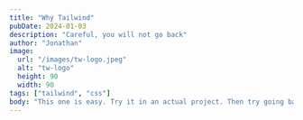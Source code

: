 ```yaml
---
title: "Why Tailwind"
pubDate: 2024-01-03
description: "Careful, you will not go back"
author: "Jonathan"
image:
  url: "/images/tw-logo.jpeg"
  alt: "tw-logo"
  height: 90
  width: 90
tags: ["tailwind", "css"]
body: "This one is easy. Try it in an actual project. Then try going back and write manual css. Told you."
---
```

